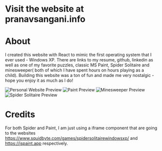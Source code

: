 # Visit the website at pranavsangani.info

# About
I created this website with React to mimic the first operating system that I ever used - Windows XP. There are links to
my resume, github, linkedin as well as one of my favorite puzzles, classic MS Paint, Spider Solitaire and minesweeper(
both of which I have spent hours on hours playing as a child). Building this website was a ton of fun and made me very
nostalgic - hope you enjoy it as much as I do!

![Personal Website Preview](docs/preview.PNG)
![Paint Preview](docs/paint_readme.PNG)
![Minesweeper Preview](docs/minesweeper_readme.PNG)
![Spider Solitaire Preview](docs/spider_readme.PNG)

# Credits
For both Spider and Paint, I am just using a iframe component that are going to the
websites https://www.squidbyte.com/games/spidersolitairewindowsxp/ and https://jspaint.app respectively.
